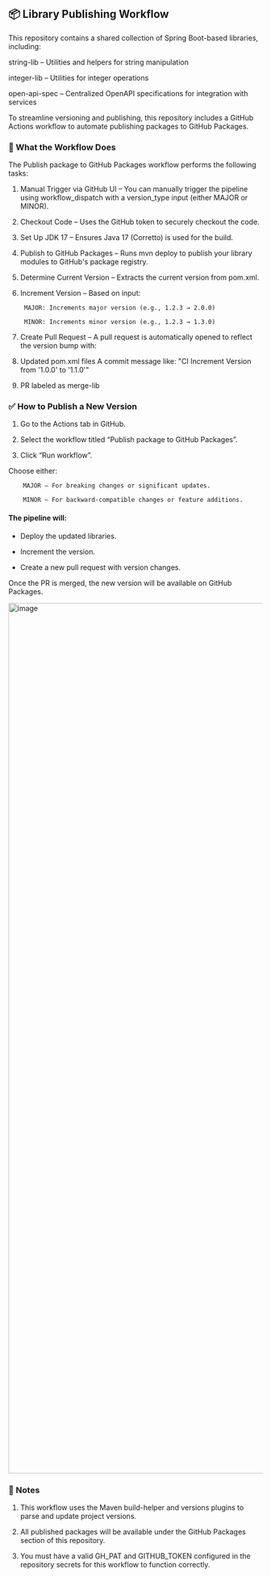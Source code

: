 ## 📦 Library Publishing Workflow
This repository contains a shared collection of Spring Boot-based libraries, including:

string-lib – Utilities and helpers for string manipulation

integer-lib – Utilities for integer operations

open-api-spec – Centralized OpenAPI specifications for integration with services

To streamline versioning and publishing, this repository includes a GitHub Actions workflow to automate publishing packages to GitHub Packages.

### 🚀 What the Workflow Does
The Publish package to GitHub Packages workflow performs the following tasks:

1. Manual Trigger via GitHub UI – You can manually trigger the pipeline using workflow_dispatch with a version_type input (either MAJOR or MINOR).

2. Checkout Code – Uses the GitHub token to securely checkout the code.

3. Set Up JDK 17 – Ensures Java 17 (Corretto) is used for the build.

4. Publish to GitHub Packages – Runs mvn deploy to publish your library modules to GitHub's package registry.

5. Determine Current Version – Extracts the current version from pom.xml.

6. Increment Version – Based on input:

        MAJOR: Increments major version (e.g., 1.2.3 → 2.0.0)

        MINOR: Increments minor version (e.g., 1.2.3 → 1.3.0)

7. Create Pull Request – A pull request is automatically opened to reflect the version bump with:

8. Updated pom.xml files A commit message like: "CI Increment Version from '1.0.0' to '1.1.0'"

9. PR labeled as merge-lib

### ✅ How to Publish a New Version
1. Go to the Actions tab in GitHub.

2. Select the workflow titled “Publish package to GitHub Packages”.

3. Click “Run workflow”.

Choose either:

        MAJOR – For breaking changes or significant updates.

        MINOR – For backward-compatible changes or feature additions.

#### The pipeline will:

  * Deploy the updated libraries.

  * Increment the version.

  * Create a new pull request with version changes.

Once the PR is merged, the new version will be available on GitHub Packages.

<img width="1723" alt="image" src="https://github.com/user-attachments/assets/c3b75388-8fe9-4287-b2f1-902fc8e0ef44" />


### 🧪 Notes
1. This workflow uses the Maven build-helper and versions plugins to parse and update project versions.

2. All published packages will be available under the GitHub Packages section of this repository.

3. You must have a valid GH_PAT and GITHUB_TOKEN configured in the repository secrets for this workflow to function correctly.
